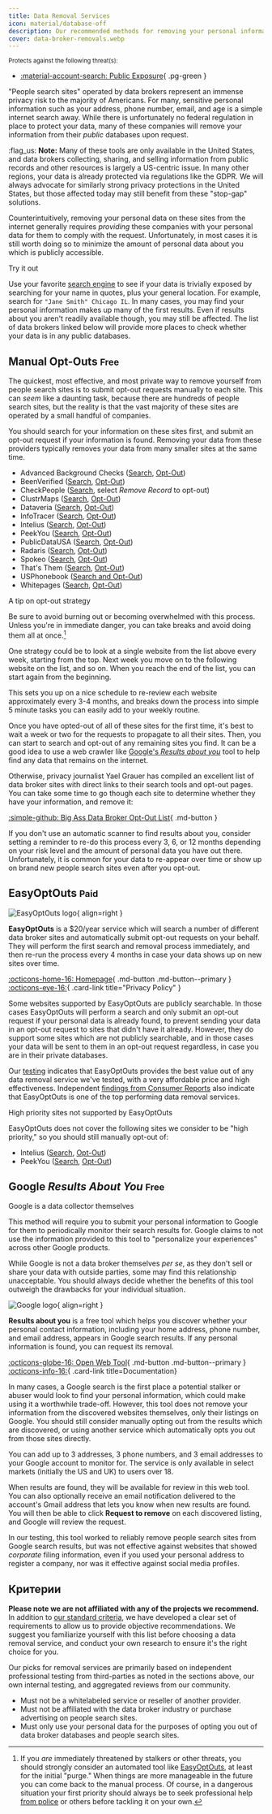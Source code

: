 ```yaml
---
title: Data Removal Services
icon: material/database-off
description: Our recommended methods for removing your personal information from data brokers and people search sites.
cover: data-broker-removals.webp
---
```


<small>Protects against the following threat(s):</small>

- [:material-account-search: Public Exposure](basics/common-threats.md#limiting-public-information){ .pg-green }

"People search sites" operated by data brokers represent an immense privacy risk to the majority of Americans. For many, sensitive personal information such as your address, phone number, email, and age is a simple internet search away. While there is unfortunately no federal regulation in place to protect your data, many of these companies will remove your information from their _public_ databases upon request.

:flag_us: **Note:** Many of these tools are only available in the United States, and data brokers collecting, sharing, and selling information from public records and other resources is largely a US-centric issue. In many other regions, your data is already protected via regulations like the GDPR. We will always advocate for similarly strong privacy protections in the United States, but those affected today may still benefit from these "stop-gap" solutions.

Counterintuitively, removing your personal data on these sites from the internet generally requires _providing_ these companies with your personal data for them to comply with the request. Unfortunately, in most cases it is still worth doing so to minimize the amount of personal data about you which is publicly accessible.

<div class="admonition example" markdown>
<p class="admonition-title">Try it out</p>

Use your favorite [search engine](search-engines.md) to see if your data is trivially exposed by searching for your name in quotes, plus your general location. For example, search for `"Jane Smith" Chicago IL`. In many cases, you may find your personal information makes up many of the first results. Even if results about you aren't readily available though, you may still be affected. The list of data brokers linked below will provide more places to check whether your data is in any public databases.

</div>

## Manual Opt-Outs <small>Free</small>

The quickest, most effective, and most private way to remove yourself from people search sites is to submit opt-out requests manually to each site. This can _seem_ like a daunting task, because there are hundreds of people search sites, but the reality is that the vast majority of these sites are operated by a small handful of companies.

You should search for your information on these sites first, and submit an opt-out request if your information is found. Removing your data from these providers typically removes your data from many smaller sites at the same time.

- Advanced Background Checks ([Search](https://advancedbackgroundchecks.com), [Opt-Out](https://advancedbackgroundchecks.com/removal))
- BeenVerified ([Search](https://beenverified.com/app/optout/search), [Opt-Out](https://beenverified.com/app/optout/address-search))
- CheckPeople ([Search](https://checkpeople.com/do-not-sell-info), select _Remove Record_ to opt-out)
- ClustrMaps ([Search](https://clustrmaps.com), [Opt-Out](https://clustrmaps.com/bl/opt-out))
- Dataveria ([Search](https://dataveria.com), [Opt-Out](https://dataveria.com/ng/control/privacy))
- InfoTracer ([Search](https://infotracer.com), [Opt-Out](https://infotracer.com/optout))
- Intelius ([Search](https://intelius.com), [Opt-Out](https://suppression.peopleconnect.us/login))
- PeekYou ([Search](https://peekyou.com), [Opt-Out](https://peekyou.com/about/contact/optout))
- PublicDataUSA ([Search](https://publicdatausa.com), [Opt-Out](https://publicdatausa.com/remove.php))
- Radaris ([Search](https://radaris.com), [Opt-Out](https://radaris.com/page/how-to-remove))
- Spokeo ([Search](https://spokeo.com/search), [Opt-Out](https://spokeo.com/optout))
- That's Them ([Search](https://thatsthem.com), [Opt-Out](https://thatsthem.com/optout))
- USPhonebook ([Search and Opt-Out](https://usphonebook.com/opt-out))
- Whitepages ([Search](https://whitepages.com), [Opt-Out](https://whitepages.com/suppression_requests))

<div class="admonition tip" markdown>
<p class="admonition-title">A tip on opt-out strategy</p>

Be sure to avoid burning out or becoming overwhelmed with this process. Unless you're in immediate danger, you can take breaks and avoid doing them all at once.[^1]

One strategy could be to look at a single website from the list above every week, starting from the top. Next week you move on to the following website on the list, and so on. When you reach the end of the list, you can start again from the beginning.

This sets you up on a nice schedule to re-review each website approximately every 3-4 months, and breaks down the process into simple 5 minute tasks you can easily add to your weekly routine.

</div>

Once you have opted-out of all of these sites for the first time, it's best to wait a week or two for the requests to propagate to all their sites. Then, you can start to search and opt-out of any remaining sites you find. It can be a good idea to use a web crawler like [Google's _Results about you_](#google-results-about-you-free) tool to help find any data that remains on the internet.

Otherwise, privacy journalist Yael Grauer has compiled an excellent list of data broker sites with direct links to their search tools and opt-out pages. You can take some time to go though each site to determine whether they have your information, and remove it:

[:simple-github: Big Ass Data Broker Opt-Out List](https://github.com/yaelwrites/Big-Ass-Data-Broker-Opt-Out-List){ .md-button }

If you don't use an automatic scanner to find results about you, consider setting a reminder to re-do this process every 3, 6, or 12 months depending on your risk level and the amount of personal data you have out there. Unfortunately, it is common for your data to re-appear over time or show up on brand new people search sites even after you opt-out.

## EasyOptOuts <small>Paid</small>

<div class="admonition recommendation" markdown>

![EasyOptOuts logo](assets/img/data-broker-removals/easyoptouts.svg){ align=right }

**EasyOptOuts** is a $20/year service which will search a number of different data broker sites and automatically submit opt-out requests on your behalf. They will perform the first search and removal process immediately, and then re-run the process every 4 months in case your data shows up on new sites over time.

[:octicons-home-16: Homepage](https://easyoptouts.com){ .md-button .md-button--primary }
[:octicons-eye-16:](https://easyoptouts.com/privacy){ .card-link title="Privacy Policy" }

</div>

Some websites supported by EasyOptOuts are publicly searchable. In those cases EasyOptOuts will perform a search and only submit an opt-out request if your personal data is already found, to prevent sending your data in an opt-out request to sites that didn't have it already. However, they do support some sites which are not publicly searchable, and in those cases your data will be sent to them in an opt-out request regardless, in case you are in their private databases.

Our [testing](https://www.privacyguides.org/articles/2025/02/03/easyoptouts-review) indicates that EasyOptOuts provides the best value out of any data removal service we've tested, with a very affordable price and high effectiveness. Independent [findings from Consumer Reports](https://discuss.privacyguides.net/t/consumer-reports-evaluating-people-search-site-removal-services/19948) also indicate that EasyOptOuts is one of the top performing data removal services.

<div class="admonition failure" markdown>
<p class="admonition-title">High priority sites not supported by EasyOptOuts</p>

EasyOptOuts does not cover the following sites we consider to be "high priority," so you should still manually opt-out of:

- Intelius ([Search](https://intelius.com), [Opt-Out](https://suppression.peopleconnect.us/login))
- PeekYou ([Search](https://peekyou.com), [Opt-Out](https://peekyou.com/about/contact/optout))

</div>

## Google _Results About You_ <small>Free</small>

<div class="admonition warning" markdown>
<p class="admonition-title">Google is a data collector themselves</p>

This method will require you to submit your personal information to Google for them to periodically monitor their search results for. Google claims to not use the information provided to this tool to "personalize your experiences" across other Google products.

While Google is not a data broker themselves _per se_, as they don't sell or share your data with outside parties, some may find this relationship unacceptable. You should always decide whether the benefits of this tool outweigh the drawbacks for your individual situation.

</div>

<div class="admonition recommendation" markdown>

![Google logo](assets/img/data-broker-removals/google.svg){ align=right }

**Results about you** is a free tool which helps you discover whether your personal contact information, including your home address, phone number, and email address, appears in Google search results. If any personal information is found, you can request its removal.

[:octicons-globe-16: Open Web Tool](https://myactivity.google.com/results-about-you){ .md-button .md-button--primary }
[:octicons-info-16:](https://support.google.com/websearch/answer/12719076){ .card-link title=Documentation}

</div>

In many cases, a Google search is the first place a potential stalker or abuser would look to find your personal information, which could make using it a worthwhile trade-off. However, this tool does not remove your information from the discovered websites themselves, only their listings on Google. You should still consider manually opting out from the results which are discovered, or using another service which automatically opts you out from those sites directly.

You can add up to 3 addresses, 3 phone numbers, and 3 email addresses to your Google account to monitor for. The service is only available in select markets (initially the US and UK) to users over 18.

When results are found, they will be available for review in this web tool. You can also optionally receive an email notification delivered to the account's Gmail address that lets you know when new results are found. You will then be able to click **Request to remove** on each discovered listing, and Google will review the request.

In our testing, this tool worked to reliably remove people search sites from Google search results, but was not effective against websites that showed _corporate_ filing information, even if you used your personal address to register a company, nor was it effective against social media profiles.

## Критерии

**Please note we are not affiliated with any of the projects we recommend.** In addition to [our standard criteria](about/criteria.md), we have developed a clear set of requirements to allow us to provide objective recommendations. We suggest you familiarize yourself with this list before choosing a data removal service, and conduct your own research to ensure it's the right choice for you.

Our picks for removal services are primarily based on independent professional testing from third-parties as noted in the sections above, our own internal testing, and aggregated reviews from our community.

- Must not be a whitelabeled service or reseller of another provider.
- Must not be affiliated with the data broker industry or purchase advertising on people search sites.
- Must only use your personal data for the purposes of opting you out of data broker databases and people search sites.

[^1]: If you _are_ immediately threatened by stalkers or other threats, you should strongly consider an automated tool like [EasyOptOuts](#easyoptouts-paid), at least for the initial "purge." When things are more manageable in the future you can come back to the manual process. Of course, in a dangerous situation your first priority should always be to seek professional help [from police](https://onlineharassmentfieldmanual.pen.org/involving-law-enforcement) or others before tackling it on your own.
